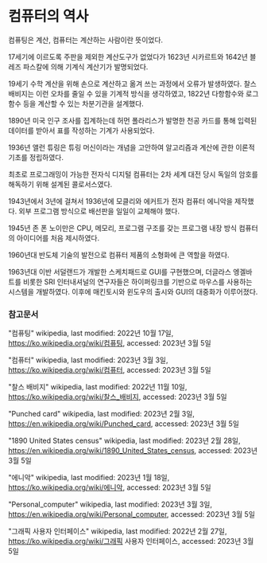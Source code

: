# 컴퓨터의 역사

컴퓨팅은 계산, 컴퓨터는 계산하는 사람이란 뜻이었다.

17세기에 이르도록 주판을 제외한 계산도구가 없었다가 1623년 시카르트와 1642년 블레즈 파스칼에 의해 기계식 계산기가 발명되었다.

19세기 수학 계산을 위해 손으로 계산하고 옮겨 쓰는 과정에서 오류가 발생하였다. 찰스 배비지는 이런 오차를 줄일 수 있을 기계적 방식을 생각하였고, 1822년 다항함수와 로그 함수 등을 계산할 수 있는 차분기관을 설계했다.

1890년 미국 인구 조사를 집계하는데 허먼 폴라리스가 발명한 천공 카드를 통해 입력된 데이터를 받아서 표를 작성하는 기계가 사용되었다.

1936년 앨런 튜링은 튜링 머신이라는 개념을 고안하여 알고리즘과 계산에 관한 이론적 기초를 정립하였다.

최초로 프로그래밍이 가능한 전자식 디지털 컴퓨터는 2차 세계 대전 당시 독일의 암호를 해독하기 위해 설계된 콜로서스였다.

1943년에서 3년에 걸쳐서 1936년에 모클리와 에커트가 전자 컴퓨터 에니악을 제작했다. 외부 프로그램 방식으로 배선판을 일일이 교체해야 했다.

1945년 존 폰 노이만은 CPU, 메모리, 프로그램 구조를 갖는 프로그램 내장 방식 컴퓨터의 아이디어를 처음 제시하였다.

1960년대 반도체 기술의 발전으로 컴퓨터 제품의 소형화에 큰 역할을 하였다.

1963년대 이반 서덜랜드가 개발한 스케치패드로 GUI를 구현했으며, 더글라스 엥겔바트를 비롯한 SRI 인터내셔널의 연구자들은 하이퍼링크를 기반으로 마우스를 사용하는 시스템을 개발하였다. 이후에 매킨토시와 윈도우의 출시와 GUI의 대중화가 이루어졌다.

### 참고문서

"컴퓨팅" wikipedia, last modified: 2022년 10월 17일, https://ko.wikipedia.org/wiki/컴퓨팅, accessed: 2023년 3월 5일

"컴퓨터" wikipedia, last modified: 2023년 3월 3일, https://ko.wikipedia.org/wiki/컴퓨터, accessed: 2023년 3월 5일

"찰스 배비지" wikipedia, last modified: 2022년 11월 10일, https://ko.wikipedia.org/wiki/찰스_배비지, accessed: 2023년 3월 5일

"Punched card" wikipedia, last modified: 2023년 2월 3일, https://en.wikipedia.org/wiki/Punched_card, accessed: 2023년 3월 5일

"1890 United States census" wikipedia, last modified: 2023년 2월 28일, https://en.wikipedia.org/wiki/1890_United_States_census, accessed: 2023년 3월 5일

"에니악" wikipedia, last modified: 2023년 1월 18일, https://ko.wikipedia.org/wiki/에니악, accessed: 2023년 3월 5일

"Personal_computer" wikipedia, last modified: 2023년 3월 3일, https://en.wikipedia.org/wiki/Personal_computer, accessed: 2023년 3월 5일

"그래픽 사용자 인터페이스" wikipedia, last modified: 2022년 2월 27일, https://ko.wikipedia.org/wiki/그래픽 사용자 인터페이스, accessed: 2023년 3월 5일

<Comment />